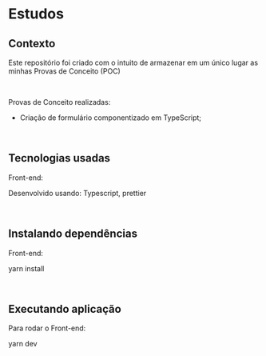 # Estudos

## Contexto

Este repositório foi criado com o intuito de armazenar em um único lugar as minhas Provas de Conceito (POC)

&nbsp;

Provas de Conceito realizadas:

- Criação de formulário componentizado em TypeScript;

&nbsp;

## Tecnologias usadas

Front-end:

Desenvolvido usando: Typescript, prettier

&nbsp;

## Instalando dependências

Front-end:

yarn install

&nbsp;

## Executando aplicação

Para rodar o Front-end:

yarn dev
